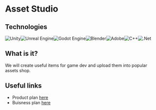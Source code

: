 # Asset Studio

## Technologies
![Unity](https://img.shields.io/badge/unity-%23000000.svg?style=for-the-badge&logo=unity&logoColor=white)![Unreal Engine](https://img.shields.io/badge/unrealengine-%23313131.svg?style=for-the-badge&logo=unrealengine&logoColor=white)![Godot Engine](https://img.shields.io/badge/GODOT-%23FFFFFF.svg?style=for-the-badge&logo=godot-engine)![Blender](https://img.shields.io/badge/blender-%23F5792A.svg?style=for-the-badge&logo=blender&logoColor=white)![Adobe](https://img.shields.io/badge/adobe-%23FF0000.svg?style=for-the-badge&logo=adobe&logoColor=white)![C++](https://img.shields.io/badge/c++-%2300599C.svg?style=for-the-badge&logo=c%2B%2B&logoColor=white)![.Net](https://img.shields.io/badge/.NET-5C2D91?style=for-the-badge&logo=.net&logoColor=white)

## What is it?
We will create useful items for game dev and upload them into popular assets shop. 

## Useful links
- Product plan [here](https://github.com/Vakariene-Group/Asset-Studio/blob/main/VakarieneStudio.drawio.xml)
- Buisness plan [here]()
